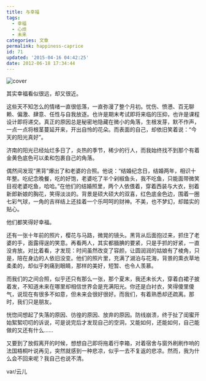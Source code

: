 ```yaml
---
title: 与幸福
tags:
  - 幸福
  - 心烦
  - 未来
categories: 文章
permalink: happiness-caprice
id: 71
updated: '2015-04-16 04:42:25'
date: 2012-06-18 17:34:44
---
```


![cover](https://cat.yufan.me/cats/0113429Qk.jpg)

其实幸福看似很远，却又很近。

这些天不知怎么的情绪一直很低落，一直弥漫了整个月初。忧伤、愤懑、百无聊赖、偏激、肆意、任性与自我放逐。也许是期末考试即将来临的压抑，也许是课程设计即将递交。真正的原因总是秘密地隐藏在微小的角落，生根发芽，默不作声，一点一点将根茎蔓延开来，开出自怜的花朵。而表面的自己，却依旧笑着说：“今天的阳光真好”。

济南的阳光已经灿烂多日了，炎热的季节，稀少的行人，而我始终找不到那个有着金黄色底色可以柔和包裹自己的角落。

<!--more-->

偶然间发现“黑背”爆出了和老婆的合照。他说：“结婚纪念日，结婚两年，相识十年整。吃纪念晚餐，吃的好饱，老婆吃了半个剁椒鱼头，我不吃鱼，只能面带微笑目视老婆吃鱼，哈哈。”在他们的结婚照里，两个人依偎着，穿着西装与大衣，别着新郎新娘的胸花，笑得淡淡的。背景是硕大硕大的双喜，红色底金色边，围着一圈七彩气球，一角的吉祥结上还挂着一个乐呵呵的财神。不美，也不梦幻，却踏实的贴心。

他们都笑得好幸福。

还有一张十年前的照片，樱花与马路，微晃的镜头。黑背从后面抱过来，抓住了老婆的手，面露得逞的笑意。再看两人，其实都腼腆的要紧，只是手抓的好紧，一直没肯放。对比着看，才发现：时间虽然改变了容颜，让圆润润的姑娘有了棱角，只是，陪在身边的人依旧没变。他们的照片里，充满了湖泊与花海，背景的熏衣草地柔柔的，却似乎刺痛到眼睛，那样的美好，短暂、也令人羡慕。

而我们的之间合照，似乎还只有那么一张，那个夏末，我还未长大，穿着白裙子披着发，不知道未来在哪里却相信世界会是充满阳光。你还是白衬衣，笑得傻里傻气，说现在有很多不如意，但未来会很好很好。而我们，有着熟悉却还疏离。那时，我们只是朋友。

恍惚间想起了失落的原因、彷徨的原因、放弃的原因。防线崩溃，终于扯了闺蜜开始絮絮叨叨的诉说，可是说完后才发现自己的空洞，又能如何，还能如何，自己能做的又还有什么……

又要到了放假离开的时候，想想自己即将拖着行李箱，对着宿舍与窗外刷刷作响的法国梧桐叶说再见，突然就感到一种悲凉，似乎一去不复返的悲凉。然而，我为什么会不回来呢？我自己也说不清。

var/云儿
